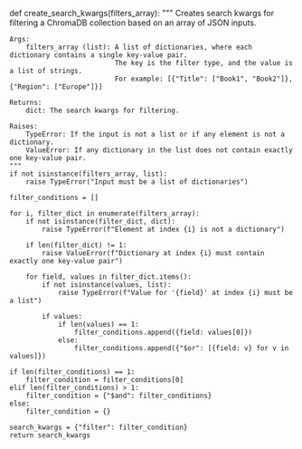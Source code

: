 def create_search_kwargs(filters_array):
    """
    Creates search kwargs for filtering a ChromaDB collection based on an array of JSON inputs.

    Args:
        filters_array (list): A list of dictionaries, where each dictionary contains a single key-value pair.
                              The key is the filter type, and the value is a list of strings.
                              For example: [{"Title": ["Book1", "Book2"]}, {"Region": ["Europe"]}]

    Returns:
        dict: The search kwargs for filtering.

    Raises:
        TypeError: If the input is not a list or if any element is not a dictionary.
        ValueError: If any dictionary in the list does not contain exactly one key-value pair.
    """
    if not isinstance(filters_array, list):
        raise TypeError("Input must be a list of dictionaries")

    filter_conditions = []

    for i, filter_dict in enumerate(filters_array):
        if not isinstance(filter_dict, dict):
            raise TypeError(f"Element at index {i} is not a dictionary")
        
        if len(filter_dict) != 1:
            raise ValueError(f"Dictionary at index {i} must contain exactly one key-value pair")

        for field, values in filter_dict.items():
            if not isinstance(values, list):
                raise TypeError(f"Value for '{field}' at index {i} must be a list")

            if values:
                if len(values) == 1:
                    filter_conditions.append({field: values[0]})
                else:
                    filter_conditions.append({"$or": [{field: v} for v in values]})

    if len(filter_conditions) == 1:
        filter_condition = filter_conditions[0]
    elif len(filter_conditions) > 1:
        filter_condition = {"$and": filter_conditions}
    else:
        filter_condition = {}

    search_kwargs = {"filter": filter_condition}
    return search_kwargs
